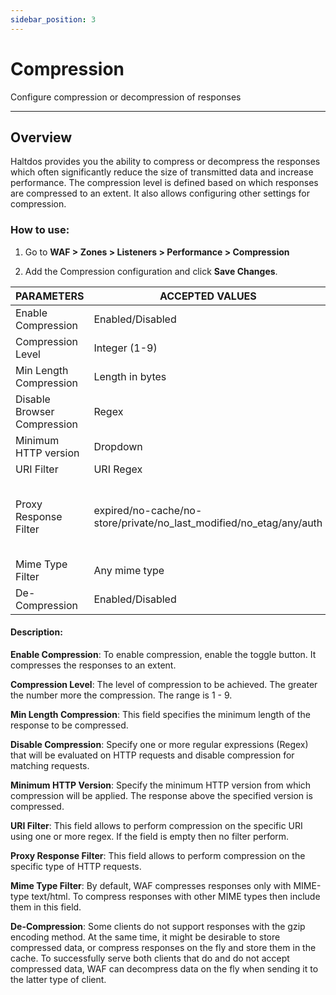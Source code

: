 ```yaml
---
sidebar_position: 3
---
```

# Compression

Configure compression or decompression of responses

---

## Overview

Haltdos provides you the ability to compress or decompress the responses which often significantly reduce the size of transmitted data and increase performance. The compression level is defined based on which responses are compressed to an extent. It also allows configuring other settings for compression.

### How to use:

1. Go to **WAF > Zones > Listeners > Performance > Compression**

2. Add the Compression configuration and click **Save Changes**.

| PARAMETERS                  | ACCEPTED VALUES                                                     | DEFAULT                                                                    |
|-----------------------------|---------------------------------------------------------------------|----------------------------------------------------------------------------|
| Enable Compression          | Enabled/Disabled                                                    | Disabled                                                                   |
| Compression Level           | Integer (1-9)                                                       | 1                                                                          |
| Min Length Compression      | Length in bytes                                                     | 1000                                                                       |
| Disable Browser Compression | Regex                                                               | blank                                                                      |
| Minimum HTTP version        | Dropdown                                                            | HTTP 1.1                                                                   |
| URI Filter                  | URI Regex                                                           | Blank                                                                      |
| Proxy Response Filter       | expired/no-cache/no-store/private/no_last_modified/no_etag/any/auth | expired, no-cache, no-store, private, no_last_modified, no_etag, any, auth |
| Mime Type Filter            | Any mime type                                                       | text/xml , text/plain                                                      |
| De-Compression              | Enabled/Disabled                                                    | Disabled                                                                   |

#### Description:

**Enable Compression**: To enable compression, enable the toggle button. It compresses the responses to an extent.

**Compression Level**: The level of compression to be achieved. The greater the number more the compression. The range is 1 - 9.

**Min Length Compression**: This field specifies the minimum length of the response to be compressed.

**Disable Compression**: Specify one or more regular expressions (Regex) that will be evaluated on HTTP requests and disable compression for matching requests.

**Minimum HTTP Version**: Specify the minimum HTTP version from which compression will be applied. The response above the specified version is compressed.

**URI Filter**: This field allows to perform compression on the specific URI using one or more regex. If the field is empty then no filter perform.

**Proxy Response Filter**: This field allows to perform compression on the specific type of HTTP requests. 

**Mime Type Filter**: By default, WAF compresses responses only with MIME-type text/html. To compress responses with other MIME types then include them in this field.

**De-Compression**: Some clients do not support responses with the gzip encoding method. At the same time, it might be desirable to store compressed data, or compress responses on the fly and store them in the cache. To successfully serve both clients that do and do not accept compressed data, WAF can decompress data on the fly when sending it to the latter type of client.